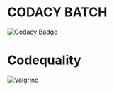 # CODACY BATCH
[![Codacy Badge](https://app.codacy.com/project/badge/Grade/5b23eb36781349d58067326bba77bc06)](https://www.codacy.com/gh/Dhanush-sevv/M1_ProjectGoal_Game/dashboard?utm_source=github.com&amp;utm_medium=referral&amp;utm_content=Dhanush-sevv/M1_ProjectGoal_Game&amp;utm_campaign=Badge_Grade)

# Codequality
[![Valgrind](https://github.com/Dhanush-sevv/M1_ProjectGoal_Game/actions/workflows/codequality.yml/badge.svg)](https://github.com/Dhanush-sevv/M1_ProjectGoal_Game/actions/workflows/codequality.yml)
